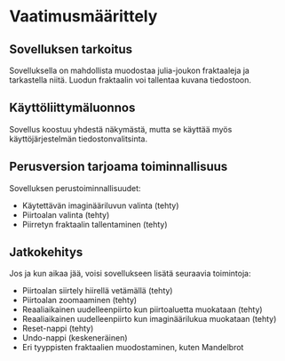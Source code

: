 # Vaatimusmäärittely
## Sovelluksen tarkoitus

Sovelluksella on mahdollista muodostaa julia-joukon fraktaaleja ja tarkastella niitä. Luodun fraktaalin voi tallentaa kuvana tiedostoon.


## Käyttöliittymäluonnos

Sovellus koostuu yhdestä näkymästä, mutta se käyttää myös käyttöjärjestelmän tiedostonvalitsinta.


## Perusversion tarjoama toiminnallisuus

Sovelluksen perustoiminnallisuudet:
- Käytettävän imaginääriluvun valinta (tehty)
- Piirtoalan valinta (tehty)
- Piirretyn fraktaalin tallentaminen (tehty)

## Jatkokehitys

Jos ja kun aikaa jää, voisi sovellukseen lisätä seuraavia toimintoja:

- Piirtoalan siirtely hiirellä vetämällä (tehty)
- Piirtoalan zoomaaminen (tehty)
- Reaaliaikainen uudelleenpiirto kun piirtoaluetta muokataan (tehty)
- Reaaliaikainen uudelleenpiirto kun imaginäärilukua muokataan (tehty)
- Reset-nappi (tehty)
- Undo-nappi (keskeneräinen)
- Eri tyyppisten fraktaalien muodostaminen, kuten Mandelbrot
